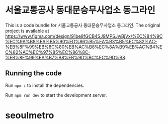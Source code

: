 
  # 서울교통공사 동대문승무사업소 동그라인

  This is a code bundle for 서울교통공사 동대문승무사업소 동그라인. The original project is available at https://www.figma.com/design/91be8fGCB4SJ9MPSJwBjVx/%EC%84%9C%EC%9A%B8%EA%B5%90%ED%86%B5%EA%B3%B5%EC%82%AC-%EB%8F%99%EB%8C%80%EB%AC%B8%EC%8A%B9%EB%AC%B4%EC%82%AC%EC%97%85%EC%86%8C-%EB%8F%99%EA%B7%B8%EB%9D%BC%EC%9D%B8.

  ## Running the code

  Run `npm i` to install the dependencies.

  Run `npm run dev` to start the development server.
  # seoulmetro
